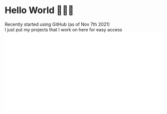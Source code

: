 # Hello World 👨🏽‍💻

Recently started using GitHub (as of Nov 7th 2021)\
I just put my projects that I work on here for easy access <img style="float: right;" src="logo.png">

```python
#!/usr/bin/env python3

class AverageCSStudent:
    def __init__(self):
        self.name = "Muntasirul Islam"
        self.preferred_name = "Munta"
        self.pronouns = "he/him"
        self.lang = "en_US"
        self.role = "CS Student"
        self.college = "Toronto Metropolitan University"

    def hello(self):
        print("Hello there! Thank you for visiting my GitHub Page!")
        print("I'm working towards a portfolio website for myself, but for now this will do")
        print("But for now, look around, give me some stars, whatever you like")

if __name__ == '__main__':
    munta = AverageCSStudent()
    munta.hello()
```

